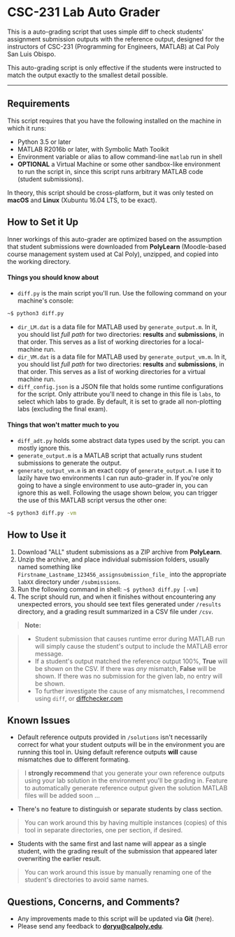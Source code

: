 CSC-231 Lab Auto Grader
===================


This is a auto-grading script that uses simple diff to check students' assignment submission outputs with the reference output, designed for the instructors of CSC-231 (Programming for Engineers, MATLAB) at Cal Poly San Luis Obispo.

This auto-grading script is only effective if the students were instructed to match the output exactly to the smallest detail possible.

----------
Requirements
-------------
This script requires that you have the following installed on the machine in which it runs:

* Python 3.5 or later
* MATLAB R2016b or later, with Symbolic Math Toolkit
* Environment variable or alias to allow command-line `matlab` run in shell
* **OPTIONAL** a Virtual Machine or some other sandbox-like environment to run the script in, since this script runs arbitrary MATLAB code (student submissions).

In theory, this script should be cross-platform, but it was only tested on **macOS** and **Linux** (Xubuntu 16.04 LTS, to be exact).

How to Set it Up
-------------

Inner workings of this auto-grader are optimized based on the assumption that student submissions were downloaded from **PolyLearn** (Moodle-based course management system used at Cal Poly), unzipped, and copied into the working directory.

#### Things you should know about
* `diff.py` is the main script you'll run. Use the following command on your machine's console: 
```bash
~$ python3 diff.py
```
* `dir_LM.dat` is a data file for MATLAB used by `generate_output.m`. In it, you should list *full path* for two directories: **results** and **submissions**, in that order. This serves as a list of working directories for a local-machine run.
* `dir_VM.dat` is a data file for MATLAB used by `generate_output_vm.m`. In it, you should list *full path* for two directories: **results** and **submissions**, in that order. This serves as a list of working directories for a virtual machine run.
* `diff_config.json` is a JSON file that holds some runtime configurations for the script. Only attribute you'll need to change in this file is `labs`, to select which labs to grade. By default, it is set to grade all non-plotting labs (excluding the final exam).


#### Things that won't matter much to you
* `diff_adt.py` holds some abstract data types used by the script. you can mostly ignore this.
* `generate_output.m` is a MATLAB script that actually runs student submissions to generate the output.
* `generate_output_vm.m` is an exact copy of `generate_output.m`. I use it to lazily have two environments I can run auto-grader in. If you're only going to have a single environment to use auto-grader in, you can ignore this as well. Following the usage shown below, you can trigger the use of this MATLAB script versus the other one:
```bash
~$ python3 diff.py -vm
```

How to Use it
-------------
1. Download "ALL" student submissions as a ZIP archive from **PolyLearn**.
2. Unzip the archive, and place individual submission folders, usually named something like `Firstname_Lastname_123456_assignsubmission_file_` into the appropriate `labXX` directory under `/submissions`.
3. Run the following command in shell:  ``` ~$ python3 diff.py [-vm] ```
4. The script should run, and when it finishes without encountering any unexpected errors, you should see text files generated under `/results` directory, and a grading result summarized in a CSV file under `/csv`.


> **Note:**

> - Student submission that causes runtime error during MATLAB run will simply cause the student's output to include the MATLAB error message.
> - If a student's output matched the reference output 100%, **True** will be shown on the CSV. If there was *any* mismatch, **False** will be shown. If there was no submission for the given lab, no entry will be shown.
> - To further investigate the cause of any mismatches, I recommend using `diff`, or [diffchecker.com](https://diffchecker.com)

Known Issues
-------------
* Default reference outputs provided in `/solutions` isn't necessarily correct for what your student outputs will be in the environment you are running this tool in. Using default reference outputs **will** cause mismatches due to different formating.
> I **strongly recommend** that you generate your own reference outputs using your lab solution in the environment you'll be grading in. Feature to automatically generate reference output given the solution MATLAB files will be added soon ...

* There's no feature to distinguish or separate students by class section.
> You can work around this by having multiple instances (copies) of this tool in separate directories, one per section, if desired.

* Students with the same first and last name will appear as a single student, with the grading result of the submission that appeared later overwriting the earlier result.
> You can work around this issue by manually renaming one of the student's directories to avoid same names.

Questions, Concerns, and Comments?
-------------
* Any improvements made to this script will be updated via **Git** (here).
* Please send any feedback to **doryu@calpoly.edu**.